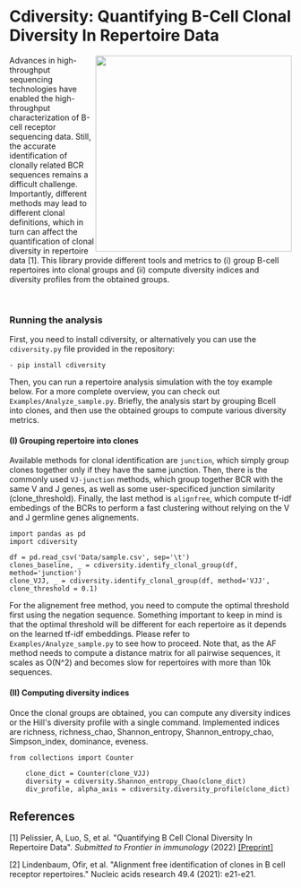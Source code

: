 # Cdiversity: Quantifying B-Cell Clonal Diversity In Repertoire Data

<img align="right" src="https://raw.githubusercontent.com/Aurelien-Pelissier/cdiversity/master/Images/dprofile.png" width=350>
Advances in high-throughput sequencing technologies have enabled the high-throughput characterization of B-cell receptor sequencing data. Still, the accurate identification of clonally related BCR sequences remains a difficult challenge. Importantly, different methods may lead to different clonal definitions, which in turn can affect the quantification of clonal diversity in repertoire data [1]. This library provide different tools and metrics to (i) group B-cell repertoires into clonal groups and (ii) compute diversity indices and diversity profiles from the obtained groups.

&nbsp;



        
        
### Running the analysis

First, you need to install cdiversity, or alternatively you can use the `cdiversity.py` file provided in the repository:

	- pip install cdiversity
	
	
Then, you can run a repertoire analysis simulation with the toy example below. For a more complete overview, you can check out `Examples/Analyze_sample.py`.
Briefly, the analysis start by grouping Bcell into clones, and then use the obtained groups to compute various diversity metrics.

#### (I) Grouping repertoire into clones

Available methods for clonal identification are `junction`, which simply group clones together only if they have the same junction. Then, there is the commonly used `VJ-junction` methods, which group together BCR with the same V and J genes, as well as some user-specificed junction similarity (clone_threshold). Finally, the last method is `alignfree`, which compute tf-idf embedings of the BCRs to perform a fast clustering without relying on the V and J germline genes alignements.

	import pandas as pd
	import cdiversity

	df = pd.read_csv('Data/sample.csv', sep='\t') 
	clones_baseline, _ = cdiversity.identify_clonal_group(df, method='junction')
	clone_VJJ, _ = cdiversity.identify_clonal_group(df, method='VJJ', clone_threshold = 0.1)
	
For the alignement free method, you need to compute the optimal threshold first using the negation sequence. Something important to keep in mind is that the optimal threshold will be different for each repertoire as it depends on the learned tf-idf embeddings. Please refer to `Examples/Analyze_sample.py` to see how to proceed.
Note that, as the AF method needs to compute a distance matrix for all pairwise sequences, it scales as O(N^2) and becomes slow for repertoires with more than 10k sequences.
	


#### (II) Computing diversity indices
Once the clonal groups are obtained, you can compute any diversity indices or the Hill's diversity profile with a single command.
Implemented indices are richness, richness_chao, Shannon_entropy, Shannon_entropy_chao, Simpson_index, dominance, eveness.

	from collections import Counter
	
    	clone_dict = Counter(clone_VJJ)
    	diversity = cdiversity.Shannon_entropy_Chao(clone_dict)
    	div_profile, alpha_axis = cdiversity.diversity_profile(clone_dict)
	
	
<!-- #### (III) Computing Chao diversity indices
Incomplete sample information -> Show acumulation curve, show diversity indices and Chao diversity profile
Link to new reference
Add some plots and show the chao indices, explain that it's only integers -->



## References

[1] Pelissier, A, Luo, S, et al. "Quantifying B Cell Clonal Diversity In Repertoire Data". *Submitted to Frontier in immunology* (2022) [[Preprint]](https://www.biorxiv.org/content/10.1101/2022.12.12.520133)

[2] Lindenbaum, Ofir, et al. "Alignment free identification of clones in B cell receptor repertoires." Nucleic acids research 49.4 (2021): e21-e21.

<!--[2] Pelissier, A et Rodriguez, M "Understanding the Germinal Center Reaction Through Clonal Diversity Indices" (in preparation)-->
